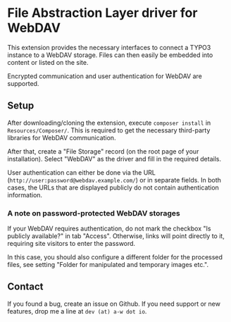 # File Abstraction Layer driver for WebDAV

This extension provides the necessary interfaces to connect a TYPO3 instance to a WebDAV storage. Files can then easily
be embedded into content or listed on the site.

Encrypted communication and user authentication for WebDAV are supported.

## Setup

After downloading/cloning the extension, execute `composer install` in `Resources/Composer/`. This is required to get
the necessary third-party libraries for WebDAV communication.

After that, create a "File Storage" record (on the root page of your installation). Select "WebDAV" as the driver and
fill in the required details.

User authentication can either be done via the URL (`http://user:password@webdav.example.com/`) or in separate fields.
In both cases, the URLs that are displayed publicly do not contain authentication information.

### A note on password-protected WebDAV storages

If your WebDAV requires authentication, do not mark the checkbox "Is publicly available?" in tab "Access". Otherwise,
links will point directly to it, requiring site visitors to enter the password.

In this case, you should also configure a different folder for the processed files, see setting "Folder for manipulated 
and temporary images etc.".


## Contact

If you found a bug, create an issue on Github. If you need support or new features, drop me a line at
`dev (at) a-w dot io`.
